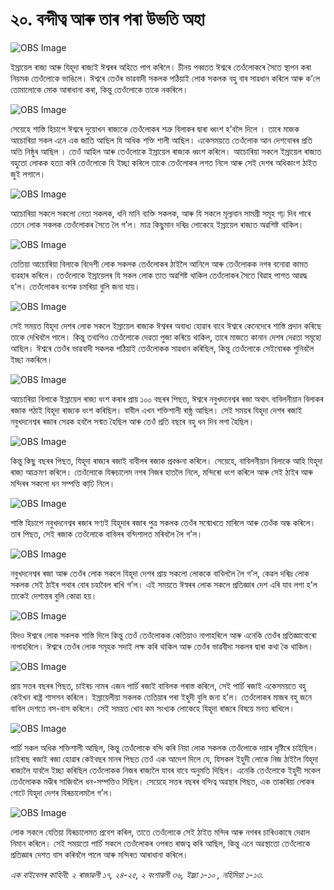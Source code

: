 # ২০. বন্দীত্ব আৰু তাৰ পৰা উভতি অহা

![OBS Image](https://cdn.door43.org/obs/jpg/360px/obs-en-20-01.jpg)

ইস্ৰায়েল ৰাজ্য আৰু যিহূদা ৰাজ্যই ঈশ্বৰৰ অহিতে পাপ কৰিলে। চীনয় পব্বতত ঈশ্বৰে তেওঁলোকৰে সৈতে স্থাপন কৰা নিয়মক তেওঁলোকে ভাঙিলে। ঈশ্বৰে তেওঁৰ ভাৱবাদী সকলক পঠিয়াই লোক সকলক বহু বাৰ সাৱধান কৰিলে আৰু ক’লে তোমালোকে মোক আৰাধানা কৰা, কিন্তু তেওঁলোকে তাকে নকৰিলে। 

![OBS Image](https://cdn.door43.org/obs/jpg/360px/obs-en-20-02.jpg)

সেয়েহে শাস্তি হিচাপে ঈশ্বৰে দুয়োখন ৰাজ্যকে তেওঁলোকৰ শত্ৰু বিলাকৰ দ্বাৰা ধ্বংশ হ’বলৈ দিলে । তাৰে মাজক আচোৰিয়া সকল এনে এক জাতি আছিল যি অধিক শক্তি শালী আছিল। একেসময়তে তেওঁলোক আন দেশবোৰৰ প্ৰতি অতি নিষ্ঠুৰ আছিল । তেওঁ আহিল আৰু তেওঁলোকে ইস্ৰায়েল ৰাজ্যক ধ্বংশ কৰিলে। আচোৰিয়া সকলে ইস্ৰায়েল ৰাজ্যত বহুতো লোকক হত্যা কৰি তেওঁলোকে যি ইচ্ছা কৰিলে তাকে তেওঁলোকৰ লগত নিলে আৰু সেই দেশৰ অধিকাংশ ঠাইত জুই লগালে। 

![OBS Image](https://cdn.door43.org/obs/jpg/360px/obs-en-20-03.jpg)

আচোৰিয়া সকলে সকলো নেতা সকলক, ধনি মানি ব্যক্তি সকলক, আৰু যি সকলে মূল্যবান সামগ্ৰী সমূহ গঢ় দিব পাৰে তেনে লোক সকলক তেওঁলোকৰ সৈতে লৈ গ’ল। মাত্ৰ কিছুমান দৰিদ্ৰ লোকেহে ইস্ৰায়েল ৰাজ্যত অৱশিষ্ট থাকিল।

![OBS Image](https://cdn.door43.org/obs/jpg/360px/obs-en-20-04.jpg)

তেতিয়া আচোৰিয়া বিলাকে বিদেশী লোক সকলক তেওঁলোকৰ ঠাইলৈ আনিলে আৰু তেওঁলোকক নগৰ বনোৱা কামত ব্যৱহাৰ কৰিলে। তেওঁলোকে ইস্ৰায়েলৰ যি সকল লোক তাত অৱশিষ্ট থাকিল তেওঁলোকৰ সৈতে বিৱাহ পাশত আৱদ্ধ হ’ল। তেওঁলোকৰ বংশক চমৰিয়া বুলি জনা যায়।

![OBS Image](https://cdn.door43.org/obs/jpg/360px/obs-en-20-05.jpg)

সেই সময়ত যিহূদা দেশৰ লোক সকলে ইস্ৰায়েল ৰাজ্যক ঈশ্বৰৰ অবাধ্য হোৱাৰ বাবে ঈশ্বৰে কেনেদেৰে শাস্তি প্ৰদান কৰিছে তাকে দেখিবলৈ পালে। কিন্তু তথাপিও তেওঁলোকে দেৱতা পুজা কৰিয়ে থাকিল, তাৰে মাজতে কানান দেশৰ দেৱতা সমূহো আছিল। ঈশ্বৰে তেওঁৰ ভাৱবাদী সকলক পঠিয়াই তেওঁলোকক সাৱধান কৰিছিল, কিন্তু তেওঁলোকে সেইবোৰক শুনিবলৈ ইচ্ছা নকৰিলে।  

![OBS Image](https://cdn.door43.org/obs/jpg/360px/obs-en-20-06.jpg)

আচোৰিয়া বিলাকে ইস্ৰায়েল ৰাজ্য ধংশ কৰাৰ প্ৰায় ১০০ বছৰৰ পিছত, ঈশ্বৰে নবুখদনেশ্বৰ ৰজা অথাৎ বাবিলনীয়ান বিলাকৰ ৰজাক  পঠাই যিহূদা ৰাজ্যক ধংশ কৰিছিল। বাবীল এখন শক্তিশালী ৰাষ্ঠ্ৰ আছিল। সেই সময়ৰ যিহূদা দেশৰ ৰজাই নবুখদনেশ্বৰ ৰজাৰ সেৱক হবলৈ সন্মত হৈছিল আৰু তেওঁ প্ৰতি বছৰে বহু ধন দিব লগা হৈছিল।  

![OBS Image](https://cdn.door43.org/obs/jpg/360px/obs-en-20-07.jpg)

কিন্তু কিছু বছৰৰ পিছত, যিহূদা ৰাজ্যৰ ৰজাই বাবীলৰ ৰজাক প্ৰবঞ্চনা কৰিলে। সেয়েহে, বাবিলনীয়ান বিলাকে আহি যিহূদা ৰাজ্য আক্ৰমণ কৰিলে। তেওঁলোকে যিৰুচালেম নগৰ নিজৰ হাতলৈ নিলে, মন্দিৰো ধংশ কৰিলে আৰু সেই ঠাইৰ আৰু মন্দিৰৰ সকলো ধন সম্পত্তি কাঢি় নিলে। 

![OBS Image](https://cdn.door43.org/obs/jpg/360px/obs-en-20-08.jpg)

শাস্তি হিচাপে নবুখদনেশ্বৰ ৰজাৰ সণ্যই  যিহূদাৰ ৰজাৰ পুত্ৰ সকলক তেওঁৰ সন্মোখতে মাৰিলে আৰু তেওঁক অন্ধ কৰিলে। তাৰ পিছত, সেই ৰজাক তেওঁলোকে বাবিলৰ বন্দিশালত মৰিবলৈ লৈ গ’ল।

![OBS Image](https://cdn.door43.org/obs/jpg/360px/obs-en-20-09.jpg)

নবুখদনেশ্বৰ ৰজা আৰু তেওঁৰ লোক সকলে যিহূদা দেশৰ প্ৰায় সকলো লোককে বাবিললৈ লৈ গ’ল, কেৱল দৰিদ্ৰ লোক সকলক সেই ঠাইৰ পথাৰ বোৰ চহাবৈল ৰাখি গ’ল। এই সময়তে ঈস্বৰৰ লোক সকলে প্ৰতিজ্ঞাৰ দেশ এৰি যাব লগা হ’ল তাকেই দেশান্তৰ বুলি কোৱা হয়।

![OBS Image](https://cdn.door43.org/obs/jpg/360px/obs-en-20-10.jpg)

যিদও ঈশ্বৰে লোক সকলক শাস্তি দিলে কিন্তু তেওঁ তেওঁলোকক কেতিয়াও নাপাহৰিলে আৰু এনেকি তেওঁৰ প্ৰতিজ্ঞাবোৰো নাপাহৰিলে। ঈশ্বৰে তেওঁৰ লোক সমূহক সদাই লক্ষ কৰি থাকিল আৰু তেওঁৰ ভাৱবীদা সকলৰ দ্বাৰা কথা কৈ থাকিল। 

![OBS Image](https://cdn.door43.org/obs/jpg/360px/obs-en-20-11.jpg)

প্ৰায় সত্তৰ বছৰৰ পিছত, চাইৰচ নামৰ এজন পাৰ্চি ৰজাই বাবিলক পৰাস্ত কৰিলে, সেই পাৰ্চি ৰজাই একেসময়তে বহু কেইখন ৰাষ্ট্ৰ শাসসন কৰিলে। ইস্ৰায়েলীয়া সকলক তেতিয়াৰ পৰা ইহুদী বুলি জনা হ’ল। তেওঁলোকৰ মাজৰ বহু জনে বাবিল দেশতে বস-বাস কৰিলে। সেই সময়ত খোব কম সংখ্যক লোকেহে যিহূদা ৰাজ্যৰ বিষয়ে মনত ৰাখিলে। 

![OBS Image](https://cdn.door43.org/obs/jpg/360px/obs-en-20-12.jpg)

পাৰ্চি সকল অধিক শক্তিশালী আছিল, কিন্তু তেওঁলোকে বন্দি কৰি নিয়া লোক সকলক তেওঁলোকে দয়াৰ দৃষ্টিৰে চাইছিল। চাইৰাছ ৰজাই ৰজা হোৱাৰ কেইবছৰ মানৰ পিছত তেওঁ এক আদেশ দিলে যে, যিসকল ইহুদী লোকে নিজ ঠাইলৈ যিহূদা ৰাজ্যলৈ যাবলৈ ইচ্ছা কৰিছিল তেওঁলোকক নিজৰ ৰাজ্যলৈ যাবৰ বাবে অনুমতি দিছিল। এনেকি তেওঁলোকে ইহুদী সকেল তেওঁলোকক মণ্ডীৰ সাজিবলৈ ধন-সম্পত্তিও দিছিল। সেয়েহে সত্তৰ বছৰৰ বন্দিত্ব অৱস্থাৰ পিছত, এক তাকৰিয়া লোকৰ গোটে যিহূদা দেশৰ যিৰূচালেমলৈ গ’ল।  

![OBS Image](https://cdn.door43.org/obs/jpg/360px/obs-en-20-13.jpg)

লোক সকলে যেতিয়া যিৰূচালেমত প্ৰবেশ কৰিল, তাতে তেওঁলোকে সেই ঠাইত মন্দিৰ আৰু নগৰৰ চাৰিওকাষে দেৱাল নিমান কৰিলে। সেই সময়তো পাৰ্চি সকলে  তেওঁলোকৰ ওপৰত ৰাজত্ব কৰি আছিল, কিন্তু এনে অৱস্থাতো তেওঁলোকে প্ৰতিজ্ঞাৰ দেশত বাস কৰিবলৈ পালে আৰু মন্দিৰত আৰাধানা কৰিলে।

_এক বাইবেলৰ কাহিনী: ২ ৰাজাৱলী ১৭, ২৪-২৫, ২ বংশাৱলী ৩৬, ইজ্ৰা ১-১০ , নহিমিয়া ১-১৩._

